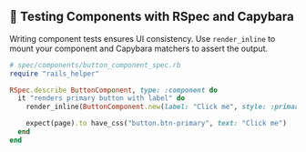 ## 🧪 Testing Components with RSpec and Capybara

Writing component tests ensures UI consistency. Use `render_inline` to mount your component and Capybara matchers to assert the output.

```ruby
# spec/components/button_component_spec.rb
require "rails_helper"

RSpec.describe ButtonComponent, type: :component do
  it "renders primary button with label" do
    render_inline(ButtonComponent.new(label: "Click me", style: :primary))

    expect(page).to have_css("button.btn-primary", text: "Click me")
  end
end
```